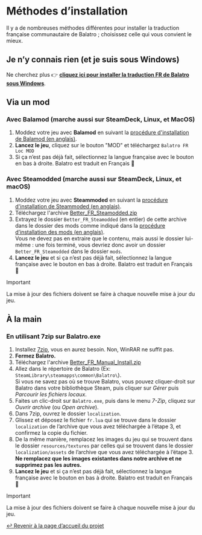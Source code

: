 # Méthodes d’installation

Il y a de nombreuses méthodes différentes pour installer la traduction française communautaire de Balatro ; choisissez celle qui vous convient le mieux.

## Je n’y connais rien (et je suis sous Windows)

Ne cherchez plus 👉 [**cliquez ici pour installer la traduction FR de Balatro sous Windows**](QUICKSTART.md).

## Via un mod

### Avec Balamod (marche aussi sur SteamDeck, Linux, et MacOS)
1. Moddez votre jeu avec **Balamod** en suivant la [procédure d'installation de Balamod (en anglais)](https://github.com/UwUDev/balamod).
2. **Lancez le jeu**, cliquez sur le bouton "MOD" et téléchargez `Balatro FR Loc MOD`
3. Si ça n’est pas déjà fait, sélectionnez la langue française avec le bouton en bas à droite. Balatro est traduit en Français 🥳


### Avec Steamodded (marche aussi sur SteamDeck, Linux, et macOS)

1. Moddez votre jeu avec **Steammoded** en suivant la [procédure d'installation de Steammoded (en anglais)](https://github.com/Steamopollys/Steamodded?tab=readme-ov-file#installation).
2. Téléchargez l'archive [Better_FR_Steamodded.zip](https://github.com/FrBmt-BIGetNouf/balatro-french-translations/releases/latest/download/Better_FR_Steamodded.zip)
3. Extrayez le dossier `Better_FR_Steamodded` (en entier) de cette archive dans le dossier des mods comme indiqué dans la [procédure d’installation des mods (en anglais)](https://github.com/Steamopollys/Steamodded?tab=readme-ov-file#how-to-install-a-mod). <br/> Vous ne devez pas en extraire que le contenu, mais aussi le dossier lui-même : une fois terminé, vous devriez donc avoir un dossier `Better_FR_Steamodded` dans le dossier `mods`.
4. **Lancez le jeu** et si ça n’est pas déjà fait, sélectionnez la langue française avec le bouton en bas à droite. Balatro est traduit en Français 🥳

> [!IMPORTANT]
> La mise à jour des fichiers doivent se faire à chaque nouvelle mise à jour du jeu.

## À la main

### En utilisant 7zip sur Balatro.exe

1. Installez [7zip](https://7-zip.org/), vous en aurez besoin. Non, WinRAR ne suffit pas.
2. **Fermez Balatro.**
3. Téléchargez l'archive [Better_FR_Manual_Install.zip](https://github.com/FrBmt-BIGetNouf/balatro-french-translations/releases/latest/download/Better_FR_Manual_Install.zip)
4. Allez dans le répertoire de Balatro (Ex: `SteamLibrary\steamapps\common\Balatro\`). <br/> Si vous ne savez pas où se trouve Balatro, vous pouvez cliquer-droit sur Balatro dans votre bibliothèque Steam, puis cliquer sur *Gérer* puis *Parcourir les fichiers locaux*.
5. Faites un clic-droit sur `Balatro.exe`, puis dans le menu *7-Zip*, cliquez sur *Ouvrir archive* (ou *Open archive*).
6. Dans 7zip, ouvrez le dossier `localization`.
7. Glissez et déposez le fichier `fr.lua` qui se trouve dans le dossier `localization` de l’archive que vous avez téléchargée à l’étape 3, et confirmez la copie du fichier.
8. De la même manière, remplacez les images du jeu qui se trouvent dans le dossier `resources/textures` par celles qui se trouvent dans le dossier `localization/assets` de l’archive que vous avez téléchargée à l’étape 3. **Ne remplacez que les images existantes dans notre archive et ne supprimez pas les autres.**
9. **Lancez le jeu** et si ça n’est pas déjà fait, sélectionnez la langue française avec le bouton en bas à droite. Balatro est traduit en Français 🥳

> [!IMPORTANT]
> La mise à jour des fichiers doivent se faire à chaque nouvelle mise à jour du jeu.

[↩ Revenir à la page d’accueil du projet](https://github.com/FrBmt-BIGetNouf/balatro-french-translations)
